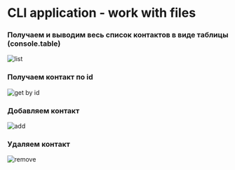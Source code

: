 # CLI application - work with files

### Получаем и выводим весь список контактов в виде таблицы (console.table)

![list](https://i.ibb.co/pWShHP7/list.png)

### Получаем контакт по id

![get by id](https://i.ibb.co/GR153G2/get.png)

### Добавляем контакт

![add](https://i.ibb.co/YQqjng2/add.png)

### Удаляем контакт

![remove](https://i.ibb.co/K7W2CVf/remove.png)

